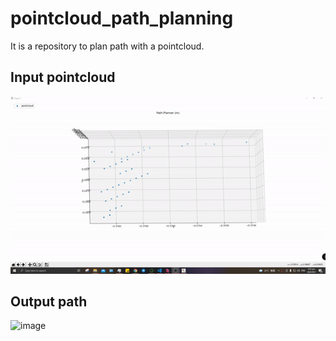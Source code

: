 # pointcloud_path_planning
It is a repository to plan path with a pointcloud.

## Input pointcloud
![image](https://github.com/vincent51689453/pointcloud_path_planning/blob/main/git_image/input_gif.gif)

## Output path
![image](https://github.com/vincent51689453/pointcloud_path_planning/blob/main/git_image/demo_gif.gif)
